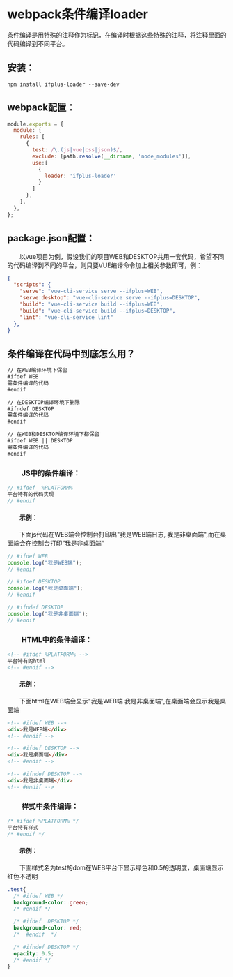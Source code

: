# webpack条件编译loader
条件编译是用特殊的注释作为标记，在编译时根据这些特殊的注释，将注释里面的代码编译到不同平台。

## 安装：

``` shell
npm install ifplus-loader --save-dev
```

## webpack配置：

``` js
module.exports = {
  module: {
    rules: [
      {
        test: /\.(js|vue|css|json)$/,
        exclude: [path.resolve(__dirname, 'node_modules')],
        use:[
          {
            loader: 'ifplus-loader'
          }
        ]
      },
    ],
  },
};
```

## package.json配置：
&emsp;&emsp;以vue项目为例，假设我们的项目WEB和DESKTOP共用一套代码，希望不同的代码编译到不同的平台，则只要VUE编译命令加上相关参数即可，例：

``` json
{
  "scripts": {
    "serve": "vue-cli-service serve --ifplus=WEB",
    "serve:desktop": "vue-cli-service serve --ifplus=DESKTOP",
    "build": "vue-cli-service build --ifplus=WEB",
    "build": "vue-cli-service build --ifplus=DESKTOP",
    "lint": "vue-cli-service lint"
  },
}
```

## 条件编译在代码中到底怎么用？

``` md
// 在WEB编译环境下保留
#ifdef WEB
需条件编译的代码
#endif

// 在DESKTOP编译环境下删除
#ifndef DESKTOP
需条件编译的代码
#endif

// 在WEB和DESKTOP编译环境下都保留
#ifdef WEB || DESKTOP
需条件编译的代码
#endif

```

### &emsp;&emsp;JS中的条件编译：
``` js
// #ifdef  %PLATFORM%
平台特有的代码实现
// #endif
```
#### &emsp;&emsp;示例：
&emsp;&emsp;下面js代码在WEB端会控制台打印出"我是WEB端日志, 我是非桌面端",而在桌面端会在控制台打印”我是非桌面端“
``` js
// #ifdef WEB
console.log("我是WEB端");
// #endif

// #ifdef DESKTOP
console.log("我是桌面端");
// #endif

// #ifndef DESKTOP
console.log("我是非桌面端");
// #endif
```

### &emsp;&emsp;HTML中的条件编译：
``` html
<!-- #ifdef %PLATFORM% -->
平台特有的html
<!-- #endif -->
```
#### &emsp;&emsp;示例：
&emsp;&emsp;下面html在WEB端会显示"我是WEB端 我是非桌面端",在桌面端会显示我是桌面端
``` html
<!-- #ifdef WEB -->
<div>我是WEB端</div>
<!-- #endif -->

<!-- #ifdef DESKTOP -->
<div>我是桌面端</div>
<!-- #endif -->

<!-- #ifndef DESKTOP -->
<div>我是非桌面端</div>
<!-- #endif -->
```
### &emsp;&emsp;样式中条件编译：
``` css
/* #ifdef %PLATFORM% */
平台特有样式
/* #endif */
```
#### &emsp;&emsp;示例：
&emsp;&emsp;下面样式名为test的dom在WEB平台下显示绿色和0.5的透明度，桌面端显示红色不透明
``` css
.test{
  /* #ifdef WEB */
  background-color: green;
  /* #endif */

  /* #ifdef  DESKTOP */
  background-color: red;
  /*  #endif  */

  /* #ifndef DESKTOP */
  opacity: 0.5;
  /* #endif */
}
```